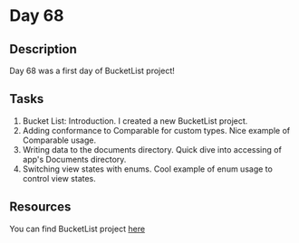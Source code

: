 # Day 68

## Description

Day 68 was a first day of BucketList project!

## Tasks

1. Bucket List: Introduction. I created a new BucketList project.
2. Adding conformance to Comparable for custom types. Nice example of Comparable usage.
3. Writing data to the documents directory. Quick dive into accessing of app's Documents directory.
4. Switching view states with enums. Cool example of enum usage to control view states.

## Resources

You can find BucketList project [here](/Sources/BucketList/)
